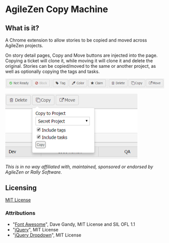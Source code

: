 # AgileZen Copy Machine

## What is it? 

A Chrome extension to allow stories to be copied and moved across AgileZen projects.

On story detail pages, Copy and Move buttons are injected into the page. Copying a ticket will clone it, while moving it will clone it and delete the original. Stories can be copied/moved to the same or another project, as well as optionally copying the tags and tasks. 

![Toolbar buttons](docs/images/screen_toolbar.png)

![Copy popup](docs/images/screen_copy.png)

*This is in no way affiliated with, maintained, sponsored or endorsed by AgileZen or Rally Software.*

## Licensing

[MIT License](LICENSE.md?raw=true)

### Attributions

* "[Font Awesome](http://fontawesome.io)", Dave Gandy, MIT License and SIL OFL 1.1
* "[jQuery](https://jquery.org/)", MIT License
* "[jQuery Dropdown](http://labs.abeautifulsite.net/jquery-dropdown/)", MIT License